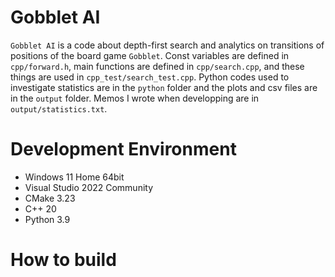 # Gobblet AI

`Gobblet AI` is a code about depth-first search and analytics on transitions of positions of the board game `Gobblet`.
Const variables are defined in `cpp/forward.h`, main functions are defined in `cpp/search.cpp`, and these things are used in `cpp_test/search_test.cpp`.
Python codes used to investigate statistics are in the `python` folder and the plots and csv files are in the `output` folder.
Memos I wrote when developping are in `output/statistics.txt`.

# Development Environment
- Windows 11 Home 64bit
- Visual Studio 2022 Community
- CMake 3.23
- C++ 20
- Python 3.9

# How to build
